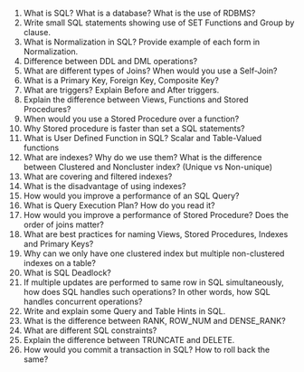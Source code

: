 1. What is SQL? What is a database? What is the use of RDBMS? 
2. Write small SQL statements showing use of SET Functions and Group by clause. 
3. What is Normalization in SQL? Provide example of each form in Normalization. 
4. Difference between DDL and DML operations? 
5. What are different types of Joins? When would you use a Self-Join? 
6. What is a Primary Key, Foreign Key, Composite Key? 
7. What are triggers? Explain Before and After triggers. 
8. Explain the difference between Views, Functions and Stored Procedures? 
9. When would you use a Stored Procedure over a function? 
10. Why Stored procedure is faster than set a SQL statements? 
11. What is User Defined Function in SQL? Scalar and Table-Valued functions 
12. What are indexes? Why do we use them? What is the difference between Clustered and Noncluster index? (Unique vs Non-unique) 
13. What are covering and filtered indexes? 
14. What is the disadvantage of using indexes? 
15. How would you improve a performance of an SQL Query? 
16. What is Query Execution Plan? How do you read it?  
17. How would you improve a performance of Stored Procedure? Does the order of joins matter? 
18. What are best practices for naming Views, Stored Procedures, Indexes and Primary Keys? 
19. Why can we only have one clustered index but multiple non-clustered indexes on a table? 
20. What is SQL Deadlock? 
21. If multiple updates are performed to same row in SQL simultaneously, how does SQL handles such operations? In other words, how SQL handles concurrent operations? 
22. Write and explain some Query and Table Hints in SQL. 
23. What is the difference between RANK, ROW_NUM and DENSE_RANK? 
24. What are different SQL constraints? 
25. Explain the difference between TRUNCATE and DELETE. 
26. How would you commit a transaction in SQL? How to roll back the same? 